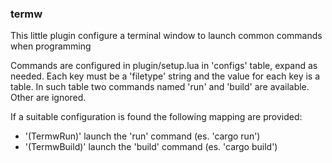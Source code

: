 ### termw

This little plugin configure a terminal window to launch
common commands when programming

Commands are configured in plugin/setup.lua in 'configs' table, expand as needed.
Each key must be a 'filetype' string and the value for each key is a table.
In such table two commands named 'run' and 'build' are available. Other are ignored.

If a suitable configuration is found the following <Plugin> mapping are provided:

- '<Plug>(TermwRun)' launch the 'run' command (es. 'cargo run')
- '<Plug>(TermwBuild)' launch the 'build' command (es. 'cargo build')

